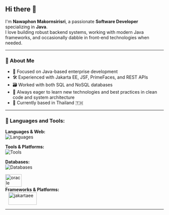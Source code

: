 ## Hi there 👋

I'm **Nawaphon Makornsirisri**, a passionate **Software Developer** specializing in **Java**.  
I love building robust backend systems, working with modern Java frameworks, and occasionally dabble in front-end technologies when needed.

---

### 💼 About Me
- 🔧 Focused on Java-based enterprise development
- 🛠️ Experienced with Jakarta EE, JSF, PrimeFaces, and REST APIs
- 🗃️ Worked with both SQL and NoSQL databases
- 🧠 Always eager to learn new technologies and best practices in clean code and system architecture
- 📌 Currently based in Thailand 🇹🇭

---

### 🧰 Languages and Tools:

<p align="left">

  <!-- Programming Languages & Web -->
  <strong>Languages & Web:</strong><br/>
  <img src="https://skillicons.dev/icons?i=java,html,css,javascript" alt="Languages" />
  <!-- Tools -->
  <strong>Tools & Platforms:</strong><br/>
  <img src="https://skillicons.dev/icons?i=git,docker" alt="Tools" />
  <br/>

  <!-- Databases -->
  <strong>Databases:</strong><br/>
  <img src="https://skillicons.dev/icons?i=mysql,postgres,mongodb,sqlite,redis,cassandra" alt="Databases" />

  <!-- Oracle icon -->
  <img src="https://upload.wikimedia.org/wikipedia/commons/e/e1/Oracle_Corporation_logo.svg" alt="oracle" width="52" height="40" />
  <br/>
  <!-- Frameworks / Platforms -->
  <strong>Frameworks & Platforms:</strong><br/>

  <!-- Jakarta EE icon -->
  <img src="https://upload.wikimedia.org/wikipedia/commons/8/81/Jakarta_ee_logo_schooner_color_stacked_default.svg" alt="jakartaee" width="90" height="40" style="vertical-align:middle; margin-left:10px;" />

</p>

---
